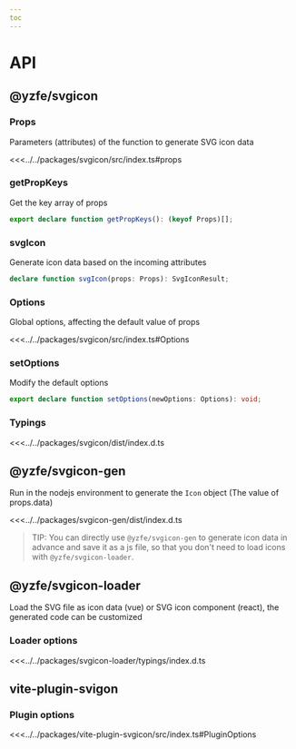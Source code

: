 ```yaml
---
toc
---
```

# API

## @yzfe/svgicon
### Props
Parameters (attributes) of the function to generate SVG icon data

<<<../../packages/svgicon/src/index.ts#props

### getPropKeys
Get the key array of props

```ts
export declare function getPropKeys(): (keyof Props)[];
```

### svgIcon
Generate icon data based on the incoming attributes

```ts
declare function svgIcon(props: Props): SvgIconResult;
```

### Options
Global options, affecting the default value of props

<<<../../packages/svgicon/src/index.ts#Options

### setOptions
Modify the default options

```ts
export declare function setOptions(newOptions: Options): void;
```

### Typings
<<<../../packages/svgicon/dist/index.d.ts


## @yzfe/svgicon-gen
Run in the nodejs environment to generate the `Icon` object (The value of props.data)

<<<../../packages/svgicon-gen/dist/index.d.ts

> TIP: You can directly use `@yzfe/svgicon-gen` to generate icon data in advance and save it as a js file, so that you don't need to load icons with `@yzfe/svgicon-loader`.


## @yzfe/svgicon-loader
Load the SVG file as icon data (vue) or SVG icon component (react), the generated code can be customized

### Loader options
<<<../../packages/svgicon-loader/typings/index.d.ts

## vite-plugin-svigon
### Plugin options
<<<../../packages/vite-plugin-svgicon/src/index.ts#PluginOptions
